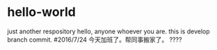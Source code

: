 # hello-world
just another respository
hello, anyone whoever you are.
this is develop branch commit.
#2016/7/24
今天加班了。帮同事搬家了。
????
